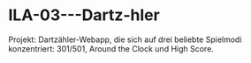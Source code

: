 # ILA-03---Dartz-hler
Projekt: Dartzähler-Webapp, die sich auf drei beliebte Spielmodi konzentriert: 301/501, Around the Clock und High Score.
